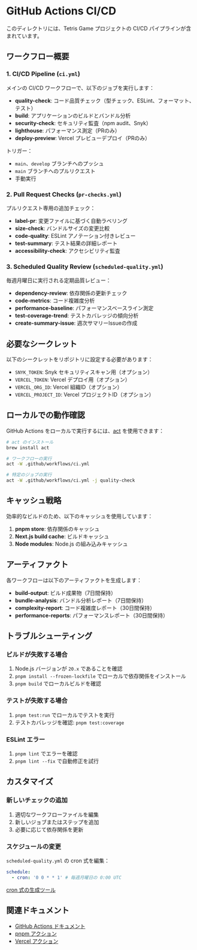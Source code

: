 # GitHub Actions CI/CD

このディレクトリには、Tetris Game プロジェクトの CI/CD パイプラインが含まれています。

## ワークフロー概要

### 1. CI/CD Pipeline (`ci.yml`)

メインの CI/CD ワークフローで、以下のジョブを実行します：

- **quality-check**: コード品質チェック（型チェック、ESLint、フォーマット、テスト）
- **build**: アプリケーションのビルドとバンドル分析
- **security-check**: セキュリティ監査（npm audit、Snyk）
- **lighthouse**: パフォーマンス測定（PRのみ）
- **deploy-preview**: Vercel プレビューデプロイ（PRのみ）

トリガー：

- `main`、`develop` ブランチへのプッシュ
- `main` ブランチへのプルリクエスト
- 手動実行

### 2. Pull Request Checks (`pr-checks.yml`)

プルリクエスト専用の追加チェック：

- **label-pr**: 変更ファイルに基づく自動ラベリング
- **size-check**: バンドルサイズの変更比較
- **code-quality**: ESLint アノテーション付きレビュー
- **test-summary**: テスト結果の詳細レポート
- **accessibility-check**: アクセシビリティ監査

### 3. Scheduled Quality Review (`scheduled-quality.yml`)

毎週月曜日に実行される定期品質レビュー：

- **dependency-review**: 依存関係の更新チェック
- **code-metrics**: コード複雑度分析
- **performance-baseline**: パフォーマンスベースライン測定
- **test-coverage-trend**: テストカバレッジの傾向分析
- **create-summary-issue**: 週次サマリーIssueの作成

## 必要なシークレット

以下のシークレットをリポジトリに設定する必要があります：

- `SNYK_TOKEN`: Snyk セキュリティスキャン用（オプション）
- `VERCEL_TOKEN`: Vercel デプロイ用（オプション）
- `VERCEL_ORG_ID`: Vercel 組織ID（オプション）
- `VERCEL_PROJECT_ID`: Vercel プロジェクトID（オプション）

## ローカルでの動作確認

GitHub Actions をローカルで実行するには、[act](https://github.com/nektos/act) を使用できます：

```bash
# act のインストール
brew install act

# ワークフローの実行
act -W .github/workflows/ci.yml

# 特定のジョブの実行
act -W .github/workflows/ci.yml -j quality-check
```

## キャッシュ戦略

効率的なビルドのため、以下のキャッシュを使用しています：

1. **pnpm store**: 依存関係のキャッシュ
2. **Next.js build cache**: ビルドキャッシュ
3. **Node modules**: Node.js の組み込みキャッシュ

## アーティファクト

各ワークフローは以下のアーティファクトを生成します：

- **build-output**: ビルド成果物（7日間保持）
- **bundle-analysis**: バンドル分析レポート（7日間保持）
- **complexity-report**: コード複雑度レポート（30日間保持）
- **performance-reports**: パフォーマンスレポート（30日間保持）

## トラブルシューティング

### ビルドが失敗する場合

1. Node.js バージョンが `20.x` であることを確認
2. `pnpm install --frozen-lockfile` でローカルで依存関係をインストール
3. `pnpm build` でローカルビルドを確認

### テストが失敗する場合

1. `pnpm test:run` でローカルでテストを実行
2. テストカバレッジを確認: `pnpm test:coverage`

### ESLint エラー

1. `pnpm lint` でエラーを確認
2. `pnpm lint --fix` で自動修正を試行

## カスタマイズ

### 新しいチェックの追加

1. 適切なワークフローファイルを編集
2. 新しいジョブまたはステップを追加
3. 必要に応じて依存関係を更新

### スケジュールの変更

`scheduled-quality.yml` の cron 式を編集：

```yaml
schedule:
  - cron: '0 0 * * 1' # 毎週月曜日の 0:00 UTC
```

[cron 式の生成ツール](https://crontab.guru/)

## 関連ドキュメント

- [GitHub Actions ドキュメント](https://docs.github.com/en/actions)
- [pnpm アクション](https://github.com/pnpm/action-setup)
- [Vercel アクション](https://github.com/amondnet/vercel-action)
